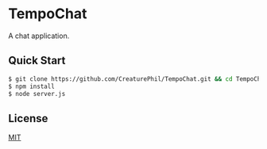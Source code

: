 # TempoChat 

A chat application.

## Quick Start

```bash
$ git clone https://github.com/CreaturePhil/TempoChat.git && cd TempoChat
$ npm install
$ node server.js
```

## License

[MIT](LICENSE)
